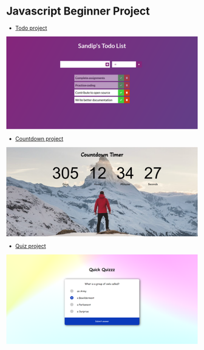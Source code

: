 # Javascript Beginner Project

- [Todo project](Todo%20project)

![](Todo%20project/media/todo_ss_one.PNG)

- [Countdown project](Countdown%20project)

![](Countdown%20project/media/countdown_ss_one.PNG)

- [Quiz project](Quiz%20project)

![](Quiz%20project/media/quiz.PNG)

<!-- - [Recipe project](Recipe%20project) -->